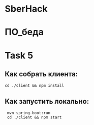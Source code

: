 # SberHack
# ПО_беда
# Task 5


## Как собрать клиента:

    cd ./client && npm install
    
    
## Как запустить локально:

     mvn spring-boot:run
     cd ./client && npm start